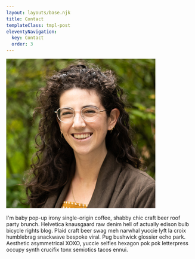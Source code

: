 ```yaml
---
layout: layouts/base.njk
title: Contact
templateClass: tmpl-post
eleventyNavigation:
  key: Contact
  order: 3
---
```


![rotem's profile pic)](../img/profile_pic.jpeg)

I'm baby pop-up irony single-origin coffee, shabby chic craft beer roof party brunch. Helvetica knausgaard raw denim hell of actually edison bulb bicycle rights blog. Plaid craft beer swag meh narwhal yuccie lyft la croix humblebrag snackwave bespoke viral. Pug bushwick glossier echo park. Aesthetic asymmetrical XOXO, yuccie selfies hexagon pok pok letterpress occupy synth crucifix tonx semiotics tacos ennui.
